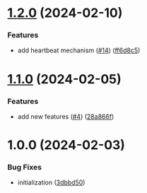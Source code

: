 # [1.2.0](https://github.com/melishev/wsgo/compare/v1.1.0...v1.2.0) (2024-02-10)


### Features

* add heartbeat mechanism ([#14](https://github.com/melishev/wsgo/issues/14)) ([ff6d8c5](https://github.com/melishev/wsgo/commit/ff6d8c5a3d1937db2ebca6080aaa1f9d451ef1c2))

# [1.1.0](https://github.com/melishev/wsgo/compare/v1.0.0...v1.1.0) (2024-02-05)


### Features

* add new features ([#4](https://github.com/melishev/wsgo/issues/4)) ([28a866f](https://github.com/melishev/wsgo/commit/28a866f9dea4c13d3ddc65c94ea01e23e7d35629))

# 1.0.0 (2024-02-03)


### Bug Fixes

* initialization ([3dbbd50](https://github.com/melishev/wsgo/commit/3dbbd5065b36ab89dc95df7f85f7446ebdc21f8c))
